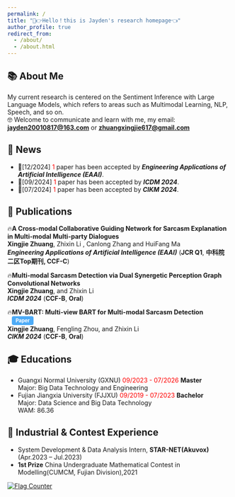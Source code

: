 ```yaml
---
permalink: /
title: "🤣👉Hello！this is Jayden's research homepage👈"
author_profile: true
redirect_from: 
  - /about/
  - /about.html
---
```

<style>
.page {
  width: calc(100% - 310px) !important;
  margin-left: 320px !important;
  padding-right: 20px !important;
}
.sidebar {
  width: 320px !important;
  position: fixed !important;
  padding-right: 20px !important;
}
#main {
  max-width: 1800px !important;
}
.page__content {
  padding-right: 0 !important;
}
@media (max-width: 1024px) {
  .page {
    width: 100% !important;
    margin-left: 0 !important;
  }
  .sidebar {
    position: relative !important;
    width: 100% !important;
  }
}
  .btn--primary {
    background-color: #4dabf7;  /* 浅蓝色背景 */
    color: #fff;
    padding: 0.25em 0.75em;
    border-radius: 4px;
    display: inline-block;
    font-size: 0.8em;
    text-decoration: none !important;  /* 强制移除下划线 */
    margin-left: 10px;
    transition: background-color 0.3s ease;
    border: none;
}

.btn--primary:hover {
    background-color: #339af0;  /* 悬停时稍深一点的蓝色 */
    text-decoration: none !important;
    color: #fff;
}

/* 确保链接没有下划线 */
.page__content a {
    text-decoration: none !important;
}
</style>
## 📚 About Me

My current research is centered on the Sentiment Inference with Large Language Models, which refers to areas such as Multimodal Learning, NLP, Speech, and so on. \
🤓 Welcome to communicate and learn with me, my email: **jayden20010817@163.com** or **zhuangxingjie617@gmail.com**

## 📣 News
* 🎉[12/2024] <font color='red'> 1 </font> paper has been accepted by  _**Engineering Applications of Artificial Intelligence (EAAI)**_.
* 🎉[09/2024] <font color='red'> 1 </font> paper has been accepted by  _**ICDM 2024**_.
* 🎉[07/2024] <font color='red'> 1 </font> paper has been accepted by  _**CIKM 2024**_.


## 📝 Publications
🔥**A Cross-modal Collaborative Guiding Network for Sarcasm Explanation in Multi-modal Multi-party Dialogues**\
  **Xingjie Zhuang**, Zhixin Li , Canlong Zhang and HuiFang Ma\
  _**Engineering Applications of Artificial Intelligence (EAAI)**_ (**JCR Q1**, **中科院二区Top期刊, CCF-C**)
  
🔥**Multi-modal Sarcasm Detection via Dual Synergetic Perception Graph Convolutional Networks** \
  **Xingjie Zhuang**, and Zhixin Li \
  _**ICDM 2024**_ (**CCF-B**, **Oral**)
  
🔥**MV-BART: Multi-view BART for Multi-modal Sarcasm Detection** <a href="https://dl.acm.org/doi/10.1145/3627673.3679570" class="btn btn--primary btn--small">**Paper**</a>\
  **Xingjie Zhuang**, Fengling Zhou, and Zhixin Li \
   _**CIKM 2024**_ (**CCF-B**, **Oral**)

## 🎓 Educations

* Guangxi Normal University (GXNU) <font color='red'> 09/2023 - 07/2026 </font> **Master** \
  Major: Big Data Technology and Engineering
* Fujian Jiangxia University (FJJXU) <font color='red'> 09/2019 - 07/2023 </font> **Bachelor** \
  Major: Data Science and Big Data Technology \
  WAM: 86.36

## 💼 Industrial & Contest Experience
* System Development & Data Analysis Intern, **STAR-NET(Akuvox)** (Apr.2023 – Jul.2023) 
* **1st Prize** China Undergraduate Mathematical Contest in Modelling(CUMCM, Fujian Division),2021



<a href="https://info.flagcounter.com/KHH5"><img src="https://s01.flagcounter.com/map/KHH5/size_m/txt_000000/border_CCCCCC/pageviews_0/viewers_3/flags_0/" alt="Flag Counter" border="0"></a>
